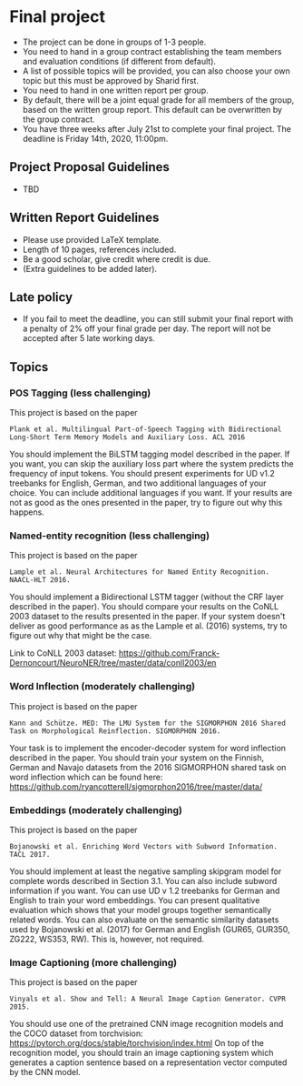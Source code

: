 # Final project

- The project can be done in groups of 1-3 people.  
- You need to hand in a group contract establishing the team members and
  evaluation conditions (if different from default).
- A list of possible topics will be provided, you can also choose your own topic
  but this must be approved by Sharid first.
- You need to hand in one written report per group.  
- By default, there will be a joint equal grade for all members of the group,
  based on the written group report. This default can be overwritten by the
  group contract.
- You have three weeks after July 21st to complete your final project. The deadline is Friday 14th, 2020, 11:00pm. 
  
## Project Proposal Guidelines

- TBD

## Written Report Guidelines

- Please use provided LaTeX template.  
- Length of 10 pages, references included.
- Be a good scholar, give credit where credit is due.  
- (Extra guidelines to be added later). 


## Late policy

- If you fail to meet the deadline, you can still submit your final report with
  a penalty of 2\% off your final grade per day. The report will not be
  accepted after 5 late working days. 
  
## Topics


### POS Tagging (less challenging)

This project is based on the paper

 	Plank et al. Multilingual Part-of-Speech Tagging with Bidirectional Long-Short Term Memory Models and Auxiliary Loss. ACL 2016

You should implement the BiLSTM tagging model described in the paper. If you want, you can skip the auxiliary loss part where the system predicts the frequency of input tokens. You should present experiments for UD v1.2 treebanks for English, German, and two additional languages of your choice. You can include additional languages if you want. If your results are not as good as the ones presented in the paper, try to figure out why this happens.

### Named-entity recognition (less challenging)

This project is based on the paper

    Lample et al. Neural Architectures for Named Entity Recognition. NAACL-HLT 2016.

You should implement a Bidirectional LSTM tagger (without the CRF layer described in the paper). You should compare your results on the CoNLL 2003 dataset to the results presented in the paper. If your system doesn't deliver as good performance as as the Lample et al. (2016) systems, try to figure out why that might be the case.

Link to CoNLL 2003 dataset: https://github.com/Franck-Dernoncourt/NeuroNER/tree/master/data/conll2003/en

### Word Inflection (moderately challenging)

This project is based on the paper

 	Kann and Schütze. MED: The LMU System for the SIGMORPHON 2016 Shared Task on Morphological Reinflection. SIGMORPHON 2016.

Your task is to implement the encoder-decoder system for word inflection described in the paper. You should train your system on the Finnish, German and Navajo datasets from the 2016 SIGMORPHON shared task on word inflection which can be found here: https://github.com/ryancotterell/sigmorphon2016/tree/master/data/

### Embeddings (moderately challenging)

This project is based on the paper

 	Bojanowski et al. Enriching Word Vectors with Subword Information. TACL 2017.

You should implement at least the negative sampling skipgram model for complete words described in Section 3.1. You can also include subword information if you want. You can use UD v 1.2 treebanks for German and English to train your word embeddings. You can present qualitative evaluation which shows that your model groups together semantically related words. You can also evaluate on the semantic similarity datasets used by Bojanowski et al. (2017) for German and English (GUR65, GUR350, ZG222, WS353, RW). This is, however, not required.

### Image Captioning (more challenging)

This project is based on the paper

 	Vinyals et al. Show and Tell: A Neural Image Caption Generator. CVPR 2015.

You should use one of the pretrained CNN image recognition models and the COCO dataset from torchvision: https://pytorch.org/docs/stable/torchvision/index.html On top of the recognition model, you should train an image captioning system which generates a caption sentence based on a representation vector computed by the CNN model.
